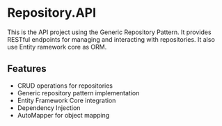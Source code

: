 ﻿# Repository.API
This is the API project using the Generic Repository Pattern. It provides RESTful endpoints for managing and interacting with repositories. It also use Entity ramework core as ORM.

## Features
- CRUD operations for repositories
- Generic repository pattern implementation
- Entity Framework Core integration
- Dependency Injection
- AutoMapper for object mapping